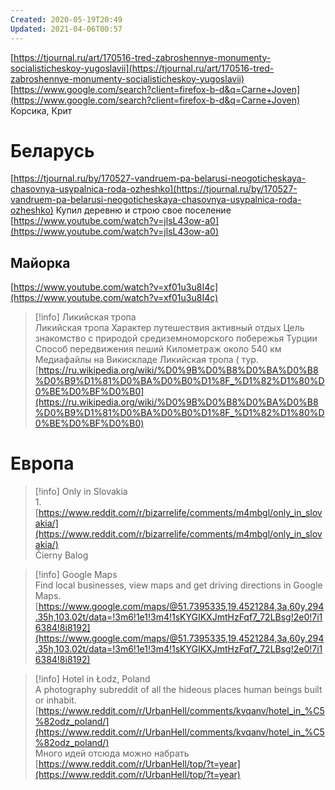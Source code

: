 ```yaml
---
Created: 2020-05-19T20:49
Updated: 2021-04-06T00:57
---
```

[https://tjournal.ru/art/170516-tred-zabroshennye-monumenty-socialisticheskoy-yugoslavii](https://tjournal.ru/art/170516-tred-zabroshennye-monumenty-socialisticheskoy-yugoslavii)
[https://www.google.com/search?client=firefox-b-d&q=Carne+Joven](https://www.google.com/search?client=firefox-b-d&q=Carne+Joven)
Корсика, Крит
# Беларусь
[https://tjournal.ru/by/170527-vandruem-pa-belarusi-neogoticheskaya-chasovnya-usypalnica-roda-ozheshko](https://tjournal.ru/by/170527-vandruem-pa-belarusi-neogoticheskaya-chasovnya-usypalnica-roda-ozheshko)
Купил деревню и строю свое поселение [https://www.youtube.com/watch?v=jlsL43ow-a0](https://www.youtube.com/watch?v=jlsL43ow-a0)
## Майорка
[https://www.youtube.com/watch?v=xf01u3u8I4c](https://www.youtube.com/watch?v=xf01u3u8I4c)

> [!info] Ликийская тропа  
> Ликийская тропа Характер путешествия активный отдых Цель знакомство с природой средиземноморского побережья Турции Способ передвижения пеший Километраж около 540 км Медиафайлы на Викискладе Ликийская тропа ( тур.  
> [https://ru.wikipedia.org/wiki/%D0%9B%D0%B8%D0%BA%D0%B8%D0%B9%D1%81%D0%BA%D0%B0%D1%8F_%D1%82%D1%80%D0%BE%D0%BF%D0%B0](https://ru.wikipedia.org/wiki/%D0%9B%D0%B8%D0%BA%D0%B8%D0%B9%D1%81%D0%BA%D0%B0%D1%8F_%D1%82%D1%80%D0%BE%D0%BF%D0%B0)  
# Европа

> [!info] Only in Slovakia  
> 1.  
> [https://www.reddit.com/r/bizarrelife/comments/m4mbgl/only_in_slovakia/](https://www.reddit.com/r/bizarrelife/comments/m4mbgl/only_in_slovakia/)  
Čierny Balog

> [!info] Google Maps  
> Find local businesses, view maps and get driving directions in Google Maps.  
> [https://www.google.com/maps/@51.7395335,19.4521284,3a,60y,294.35h,103.02t/data=!3m6!1e1!3m4!1sKYGIKXJmtHzFqf7_72LBsg!2e0!7i16384!8i8192](https://www.google.com/maps/@51.7395335,19.4521284,3a,60y,294.35h,103.02t/data=!3m6!1e1!3m4!1sKYGIKXJmtHzFqf7_72LBsg!2e0!7i16384!8i8192)  

> [!info] Hotel in Łodz, Poland  
> A photography subreddit of all the hideous places human beings built or inhabit.  
> [https://www.reddit.com/r/UrbanHell/comments/kvqanv/hotel_in_%C5%82odz_poland/](https://www.reddit.com/r/UrbanHell/comments/kvqanv/hotel_in_%C5%82odz_poland/)  
Много идей отсюда можно набрать [https://www.reddit.com/r/UrbanHell/top/?t=year](https://www.reddit.com/r/UrbanHell/top/?t=year)